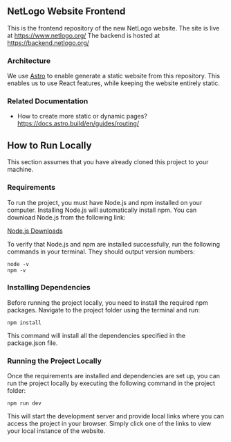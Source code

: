 ## NetLogo Website Frontend
This is the frontend repository of the new NetLogo website.
The site is live at https://www.netlogo.org/
The backend is hosted at https://backend.netlogo.org/

### Architecture
We use [Astro](https://astro.build/) to enable generate a static website from this repository.
This enables us to use React features, while keeping the website entirely static.

### Related Documentation
* How to create more static or dynamic pages?
https://docs.astro.build/en/guides/routing/

## How to Run Locally
This section assumes that you have already cloned this project to your machine.

### Requirements
To run the project, you must have Node.js and npm installed on your computer. Installing Node.js will automatically install npm. You can download Node.js from the following link:

[Node.js Downloads](https://nodejs.org/en/download/package-manager)

To verify that Node.js and npm are installed successfully, run the following commands in your terminal. They should output version numbers:
```
node -v
npm -v
```
### Installing Dependencies
Before running the project locally, you need to install the required npm packages. Navigate to the project folder using the terminal and run:

```
npm install
```
This command will install all the dependencies specified in the package.json file.

### Running the Project Locally
Once the requirements are installed and dependencies are set up, you can run the project locally by executing the following command in the project folder:

```
npm run dev
```
This will start the development server and provide local links where you can access the project in your browser. Simply click one of the links to view your local instance of the website.

